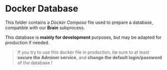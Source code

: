# Docker Database

This folder contains a *Docker Compose* file used to prepare a database, compatible with our **Brain** subprocess.

This database is **mainly for development** purposes, but may be adapted for production if needed.
> If you try to use this docker file in production, be sure to at least **secure the Adminer service**, and **change the default login/password** of the database !